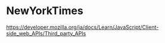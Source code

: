 # NewYorkTimes

https://developer.mozilla.org/ja/docs/Learn/JavaScript/Client-side_web_APIs/Third_party_APIs
